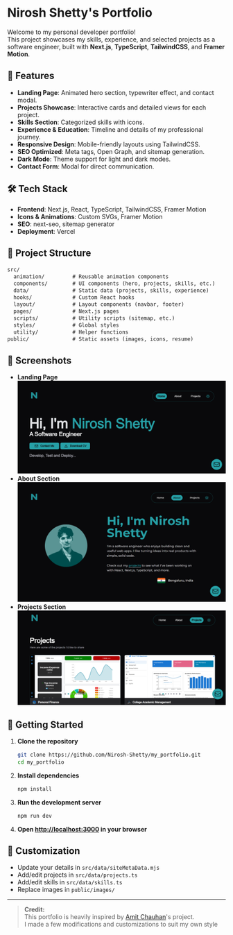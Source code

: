 # Nirosh Shetty's Portfolio

Welcome to my personal developer portfolio!  
This project showcases my skills, experience, and selected projects as a software engineer, built with **Next.js**, **TypeScript**, **TailwindCSS**, and **Framer Motion**.

## 🚀 Features

- **Landing Page**: Animated hero section, typewriter effect, and contact modal.
- **Projects Showcase**: Interactive cards and detailed views for each project.
- **Skills Section**: Categorized skills with icons.
- **Experience & Education**: Timeline and details of my professional journey.
- **Responsive Design**: Mobile-friendly layouts using TailwindCSS.
- **SEO Optimized**: Meta tags, Open Graph, and sitemap generation.
- **Dark Mode**: Theme support for light and dark modes.
- **Contact Form**: Modal for direct communication.

## 🛠️ Tech Stack

- **Frontend**: Next.js, React, TypeScript, TailwindCSS, Framer Motion
- **Icons & Animations**: Custom SVGs, Framer Motion
- **SEO**: next-seo, sitemap generator
- **Deployment**: Vercel

## 📂 Project Structure

```
src/
  animation/         # Reusable animation components
  components/        # UI components (hero, projects, skills, etc.)
  data/              # Static data (projects, skills, experience)
  hooks/             # Custom React hooks
  layout/            # Layout components (navbar, footer)
  pages/             # Next.js pages
  scripts/           # Utility scripts (sitemap, etc.)
  styles/            # Global styles
  utility/           # Helper functions
public/              # Static assets (images, icons, resume)
```

## 📸 Screenshots

- **Landing Page**  
   ![Projects](./public/static/landingPage.png)
- **About Section**  
  ![Landing Hero](./public/static/aboutPage.png)
- **Projects Section**  
  ![Projects](./public/static/projectPage.png)

## 📝 Getting Started

1. **Clone the repository**

   ```bash
   git clone https://github.com/Nirosh-Shetty/my_portfolio.git
   cd my_portfolio
   ```

2. **Install dependencies**

   ```bash
   npm install
   ```

3. **Run the development server**

   ```bash
   npm run dev
   ```

4. **Open [http://localhost:3000](http://localhost:3000) in your browser**

## 🧩 Customization

- Update your details in `src/data/siteMetaData.mjs`
- Add/edit projects in `src/data/projects.ts`
- Add/edit skills in `src/data/skills.ts`
- Replace images in `public/images/`

---

<!-- **Made with ❤️ by Nirosh Shetty** -->

> **Credit:**  
> This portfolio is heavily inspired by [Amit Chauhan](https://github.com/BUMBAIYA)'s project.  
> I made a few modifications and customizations to suit my own style
